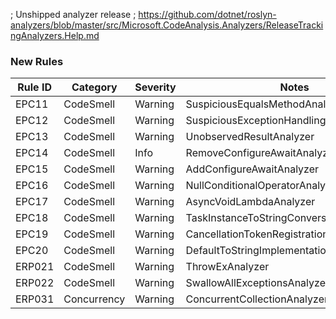 ﻿; Unshipped analyzer release
; https://github.com/dotnet/roslyn-analyzers/blob/master/src/Microsoft.CodeAnalysis.Analyzers/ReleaseTrackingAnalyzers.Help.md

### New Rules
Rule ID | Category | Severity | Notes
--------|----------|----------|-------
EPC11 | CodeSmell | Warning | SuspiciousEqualsMethodAnalyzer
EPC12 | CodeSmell | Warning | SuspiciousExceptionHandlingAnalyzer
EPC13 | CodeSmell | Warning | UnobservedResultAnalyzer
EPC14 | CodeSmell | Info | RemoveConfigureAwaitAnalyzer
EPC15 | CodeSmell | Warning | AddConfigureAwaitAnalyzer
EPC16 | CodeSmell | Warning | NullConditionalOperatorAnalyzer
EPC17 | CodeSmell | Warning | AsyncVoidLambdaAnalyzer
EPC18 | CodeSmell | Warning | TaskInstanceToStringConversionAnalyzer
EPC19 | CodeSmell | Warning | CancellationTokenRegistrationAnalyzer
EPC20 | CodeSmell | Warning | DefaultToStringImplementationUsageAnalyzer
ERP021 | CodeSmell | Warning | ThrowExAnalyzer
ERP022 | CodeSmell | Warning | SwallowAllExceptionsAnalyzer
ERP031 | Concurrency | Warning | ConcurrentCollectionAnalyzer
